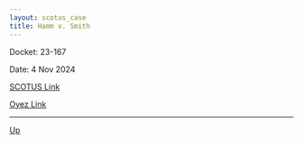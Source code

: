 ```yaml
---
layout: scotus_case
title: Hamm v. Smith
---
```


Docket: 23-167

Date: 4 Nov 2024

[SCOTUS Link](https://www.supremecourt.gov/opinions/24pdf/604us1r01_2dq3.pdf)

[Oyez Link](https://www.oyez.org/cases/2024/23-167)

---

[Up](./README.md)
